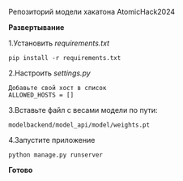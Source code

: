 Репозиторий модели хакатона AtomicHack2024

<b>Развертывание</b>

1.Установить <i>requirements.txt</i>

    pip install -r requirements.txt

2.Настроить <i>settings.py</i>
    
    Добавьте свой хост в список
    ALLOWED_HOSTS = []

3.Вставьте файл с весами модели по пути:

    modelbackend/model_api/model/weights.pt

4.Запустите приложение

    python manage.py runserver


<b>Готово</b>
